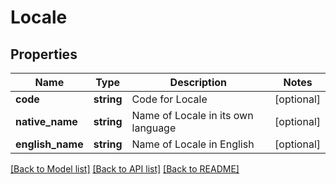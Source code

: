 # Locale

## Properties
Name | Type | Description | Notes
------------ | ------------- | ------------- | -------------
**code** | **string** | Code for Locale | [optional] 
**native_name** | **string** | Name of Locale in its own language | [optional] 
**english_name** | **string** | Name of Locale in English | [optional] 

[[Back to Model list]](../README.md#documentation-for-models) [[Back to API list]](../README.md#documentation-for-api-endpoints) [[Back to README]](../README.md)


